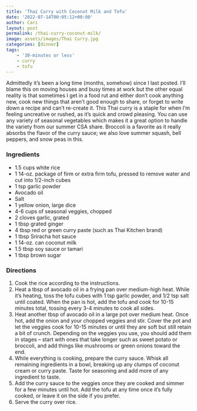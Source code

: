 ```yaml
---
title: 'Thai Curry with Coconut Milk and Tofu'
date: '2022-07-14T00:05:12+00:00'
author: Cari
layout: post
permalink: /thai-curry-coconut-milk/
image: assets/images/Thai Curry.jpg
categories: [dinner]
tags:
    - '30-minutes or less'
    - curry
    - tofu
---
```


Admittedly it’s been a long time (months, somehow) since I last posted. I’ll blame this on moving houses and busy times at work but the other equal reality is that sometimes I get in a food rut and either don’t cook anything new, cook new things that aren’t good enough to share, or forget to write down a recipe and can’t re-create it. This Thai curry is a staple for when I’m feeling uncreative or rushed, as it’s quick and crowd pleasing. You can use any variety of seasonal vegetables which makes it a great option to handle the variety from our summer CSA share. Broccoli is a favorite as it really absorbs the flavor of the curry sauce; we also love summer squash, bell peppers, and snow peas in this.


<h3> Ingredients </h3>

- 1.5 cups white rice
- 1 14-oz. package of firm or extra firm tofu, pressed to remove water and cut into 1/2-inch cubes
- 1 tsp garlic powder
- Avocado oil
- Salt
- 1 yellow onion, large dice
- 4-6 cups of seasonal veggies, chopped
- 2 cloves garlic, grated
- 1 tbsp grated ginger
- 4 tbsp red or green curry paste (such as Thai Kitchen brand)
- 1 tbsp Sriracha hot sauce
- 1 14-oz. can coconut milk
- 1.5 tbsp soy sauce or tamari
- 1 tbsp brown sugar

<h3> Directions </h3>

1. Cook the rice according to the instructions.
2. Heat a tbsp of avocado oil in a frying pan over medium-high heat. While it’s heating, toss the tofu cubes with 1 tsp garlic powder, and 1/2 tsp salt until coated. When the pan is hot, add the tofu and cook for 10-15 minutes total, tossing every 3-4 minutes to cook all sides.
3. Heat another tbsp of avocado oil in a large pot over medium heat. Once hot, add the onion and your chopped veggies and stir. Cover the pot and let the veggies cook for 10-15 minutes or until they are soft but still retain a bit of crunch. Depending on the veggies you use, you should add them in stages – start with ones that take longer such as sweet potato or broccoli, and add things like mushrooms or green onions toward the end.
4. While everything is cooking, prepare the curry sauce. Whisk all remaining ingredients in a bowl, breaking up any clumps of coconut cream or curry paste. Taste for seasoning and add more of any ingredient to taste.
5. Add the curry sauce to the veggies once they are cooked and simmer for a few minutes until hot. Add the tofu at any time once it’s fully cooked, or leave it on the side if you prefer.
6. Serve the curry over rice.
